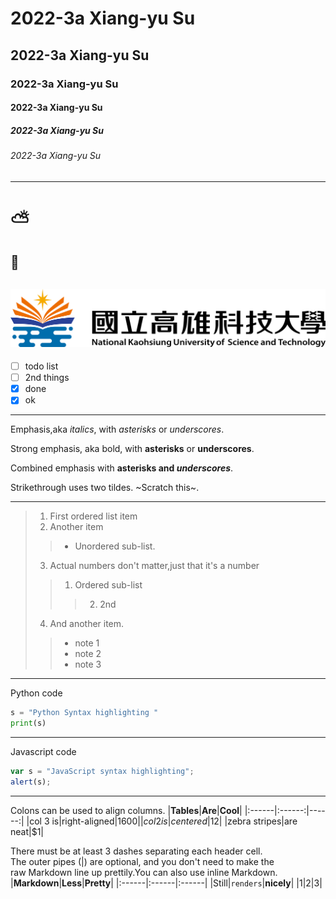 # 2022-3a Xiang-yu Su
## 2022-3a Xiang-yu Su
### 2022-3a Xiang-yu Su
#### 2022-3a Xiang-yu Su
##### 2022-3a Xiang-yu Su
###### 2022-3a Xiang-yu Su
---
# :partly_sunny:
## :cactus:

![nkust](nkust.png "nkust")
---
- [ ] todo list
- [ ] 2nd things
- [x] done
- [x] ok
---

Emphasis,aka *italics*, with *asterisks* or *underscores*.

Strong emphasis, aka bold, with **asterisks** or **underscores**.

Combined emphasis with **asterisks and *underscores***.

Strikethrough uses two tildes. ~Scratch this~.

---
>1. First ordered list item 
>2. Another item 
>>* Unordered sub-list.
>3. Actual numbers don't matter,just that it's a number
>>1. Ordered sub-list
>>>2. 2nd
>4. And another item.
>>* note 1
>>* note 2
>>* note 3

---

Python code
```python
s = "Python Syntax highlighting "
print(s)
```
---

Javascript code
```javascript
var s = "JavaScript syntax highlighting";
alert(s);
```
---
Colons can be used to align columns.
|**Tables**|**Are**|**Cool**|
|:------|:------:|------:|
|col 3 is|right-aligned|$1600|
|col 2 is|centered|$12|
|zebra stripes|are neat|$1|

There must be at least 3 dashes separating each header cell.<br>
The outer pipes (|) are optional, and you don't need to make the<br> 
raw Markdown line up prettily.You can also use inline Markdown.
|**Markdown**|**Less**|**Pretty**|
|:------|:------|:------|
|Still|`renders`|**nicely**| 
|1|2|3|

